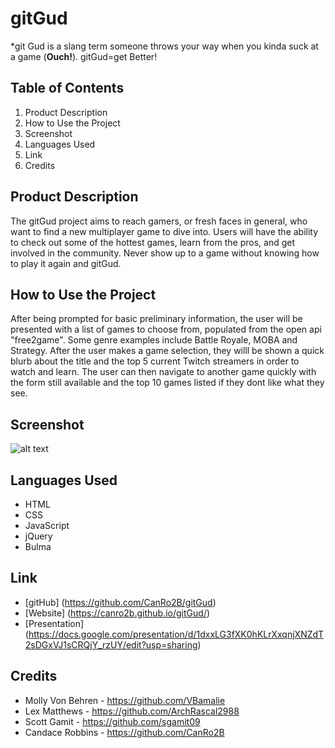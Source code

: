 # gitGud
*git Gud is a slang term someone throws your way when you kinda suck at a game (**Ouch!**). gitGud=get Better!  

## Table of Contents
1. Product Description
2. How to Use the Project
3. Screenshot
4. Languages Used
5. Link
6. Credits

## Product Description
The gitGud project aims to reach gamers, or fresh faces in general, who want to find a new multiplayer game to dive into. Users will have the ability to check out some of the hottest games, learn from the pros, and get involved in the community. Never show up to a game without knowing how to play it again and gitGud.  


## How to Use the Project
After being prompted for basic preliminary information, the user will be presented with a list of games to choose from, populated from the open api "free2game".  Some genre examples include Battle Royale, MOBA and Strategy. After the user makes a game selection, they willl be shown a quick blurb about the title and the top 5 current Twitch streamers in order to watch and learn. The user can then navigate to another game quickly with the form still available and the top 10 games listed if they dont like what they see.  


## Screenshot
![alt text](./Assets/img/screencapture-canro2b-github-io-gitGud-2022-04-15-09_42_02-edit.png)


## Languages Used
- HTML
- CSS
- JavaScript
- jQuery
- Bulma


## Link
- [gitHub] (https://github.com/CanRo2B/gitGud)
- [Website] (https://canro2b.github.io/gitGud/)
- [Presentation] (https://docs.google.com/presentation/d/1dxxLG3fXK0hKLrXxqnjXNZdT2sDGxVJ1sCRQjY_rzUY/edit?usp=sharing)

## Credits

- Molly Von Behren - https://github.com/VBamalie
- Lex Matthews - https://github.com/ArchRascal2988
- Scott Gamit - https://github.com/sgamit09
- Candace Robbins - https://github.com/CanRo2B
